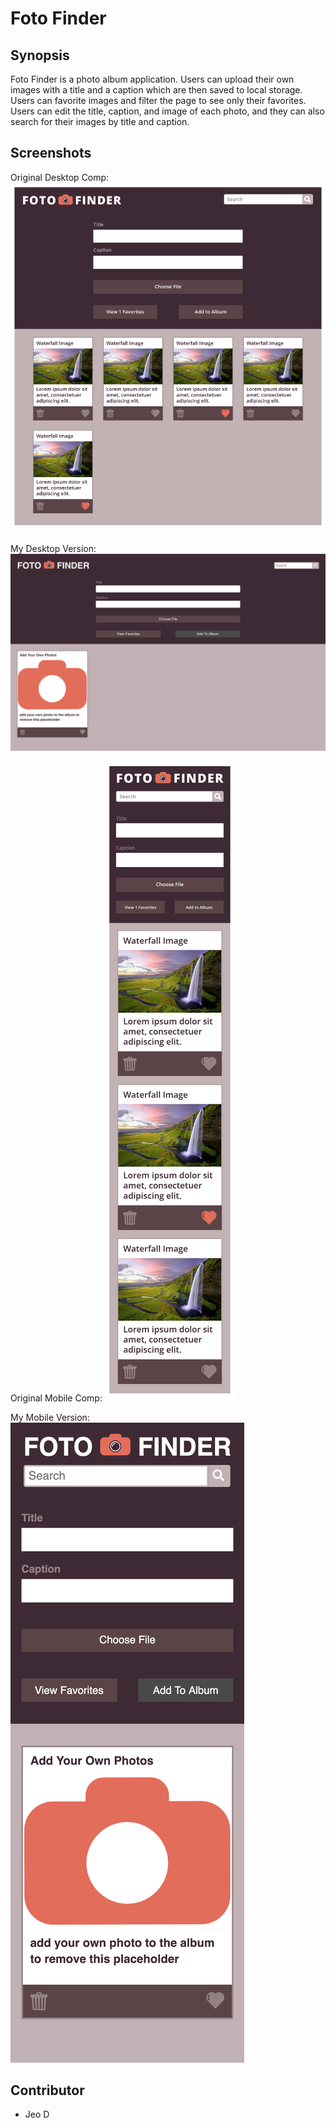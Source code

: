 # Foto Finder

## Synopsis
  Foto Finder is a photo album application. Users can upload their own images with a title and a caption which are then saved to local storage. Users can favorite images and filter the page to see only their favorites. Users can edit the title, caption, and image of each photo, and they can also search for their images by title and caption.

## Screenshots
  Original Desktop Comp:
  ![screenshot of original Foto Finder](images/fotofinder-desktop-original.png)

  My Desktop Version:
  ![screenshot of my desktop version](images/my-fotofinder-desktop.png)

  Original Mobile Comp:
  ![screenshot of original mobile Foto Finder](images/fotofinder-mobile-original.png)

  My Mobile Version:
  ![screenshot of my mobile version](images/my-fotofinder-mobile.png)

## Contributor
* Jeo D

